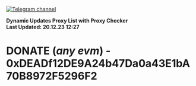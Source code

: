[![Telegram channel](https://img.shields.io/endpoint?url=https://runkit.io/damiankrawczyk/telegram-badge/branches/master?url=https://t.me/n4z4v0d)](https://t.me/n4z4v0d) 

**Dynamic Updates Proxy List with Proxy Checker**  
**Last Updated: 20.12.23 12:27**

# DONATE (_any evm_) - 0xDEADf12DE9A24b47Da0a43E1bA70B8972F5296F2

